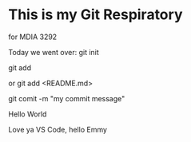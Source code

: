 # This is my Git Respiratory 
for MDIA 3292 

Today we went over: 
git init 

git add <filename> 

or git add <README.md>

git comit -m "my commit message"

Hello World 

Love ya VS Code, hello Emmy 

